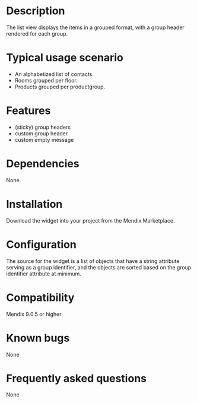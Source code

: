 # Description

The list view displays the items in a grouped format, with a group header rendered for each group.

# Typical usage scenario

+ An alphabetized list of contacts.
+ Rooms grouped per floor.
+ Products grouped per productgroup.

# Features

+ (sticky) group headers
+ custom group header
+ custom empty message

# Dependencies

None.

# Installation

Download the widget into your project from the Mendix Marketplace.

# Configuration

The source for the widget is a list of objects that have a string attribute serving as a group identifier, and the objects are sorted based on the group identifier attribute at minimum.

# Compatibility

Mendix 9.0.5 or higher

# Known bugs

None

# Frequently asked questions

None




